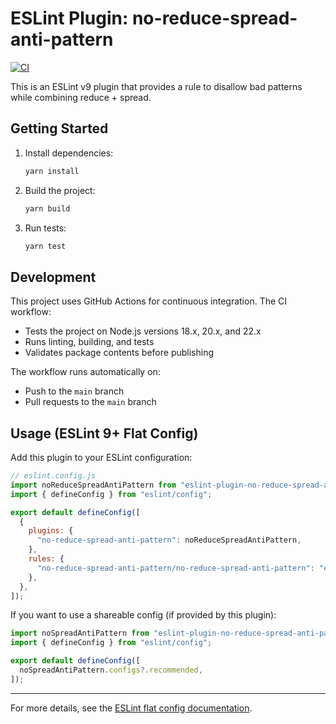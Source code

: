 # ESLint Plugin: no-reduce-spread-anti-pattern

[![CI](https://github.com/cesarviana/eslint-plugin-no-reduce-spread-anti-pattern/actions/workflows/ci.yml/badge.svg)](https://github.com/cesarviana/eslint-plugin-no-reduce-spread-anti-pattern/actions/workflows/ci.yml)

This is an ESLint v9 plugin that provides a rule to disallow bad patterns while combining reduce + spread.

## Getting Started

1. Install dependencies:
   ```sh
   yarn install
   ```
2. Build the project:
   ```sh
   yarn build
   ```
3. Run tests:
   ```sh
   yarn test
   ```

## Development

This project uses GitHub Actions for continuous integration. The CI workflow:
- Tests the project on Node.js versions 18.x, 20.x, and 22.x
- Runs linting, building, and tests
- Validates package contents before publishing

The workflow runs automatically on:
- Push to the `main` branch
- Pull requests to the `main` branch

## Usage (ESLint 9+ Flat Config)

Add this plugin to your ESLint configuration:

```js
// eslint.config.js
import noReduceSpreadAntiPattern from "eslint-plugin-no-reduce-spread-anti-pattern";
import { defineConfig } from "eslint/config";

export default defineConfig([
  {
    plugins: {
      "no-reduce-spread-anti-pattern": noReduceSpreadAntiPattern,
    },
    rules: {
      "no-reduce-spread-anti-pattern/no-reduce-spread-anti-pattern": "error",
    },
  },
]);
```

If you want to use a shareable config (if provided by this plugin):

```js
import noSpreadAntiPattern from "eslint-plugin-no-reduce-spread-anti-pattern";
import { defineConfig } from "eslint/config";

export default defineConfig([
  noSpreadAntiPattern.configs?.recommended,
]);
```

---

For more details, see the [ESLint flat config documentation](https://eslint.org/docs/latest/use/configure/configuration-files).
